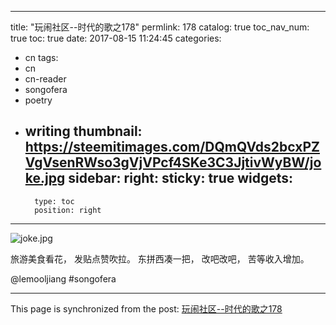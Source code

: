 
---
title: "玩闹社区--时代的歌之178"
permlink: 178
catalog: true
toc_nav_num: true
toc: true
date: 2017-08-15 11:24:45
categories:
- cn
tags:
- cn
- cn-reader
- songofera
- poetry
- writing
thumbnail: https://steemitimages.com/DQmQVds2bcxPZVgVsenRWso3gVjVPcf4SKe3C3JjtivWyBW/joke.jpg
sidebar:
    right:
        sticky: true
widgets:
    -
        type: toc
        position: right
---


![joke.jpg](https://steemitimages.com/DQmQVds2bcxPZVgVsenRWso3gVjVPcf4SKe3C3JjtivWyBW/joke.jpg)



旅游美食看花，
发贴点赞吹拉。
东拼西凑一把，
改吧改吧，
苦等收入增加。

@lemooljiang #songofera

- - -

This page is synchronized from the post: [玩闹社区--时代的歌之178](https://steemit.com/@lemooljiang/178)
